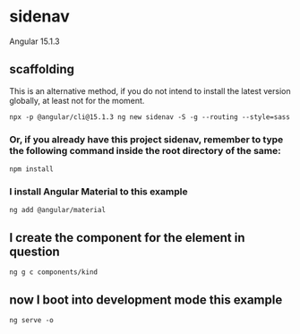 # sidenav

Angular 15.1.3

## scaffolding

This is an alternative method, if you do not intend to install the latest version globally, at least not for the moment.

```shell
npx -p @angular/cli@15.1.3 ng new sidenav -S -g --routing --style=sass
```

### Or, if you already have this project sidenav, remember to type the following command inside the root directory of the same:

```shell
npm install
```

### I install Angular Material to this example

```shell
ng add @angular/material
```

## I create the component for the element in question

```shell
ng g c components/kind
```

## now I boot into development mode this example

```shell
ng serve -o
```

